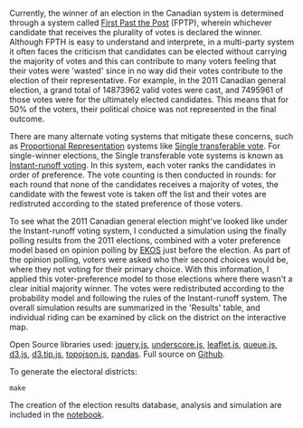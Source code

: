 Currently, the winner of an election in the Canadian system is determined through a system called [First Past the Post](https://en.wikipedia.org/wiki/First-past-the-post_voting) (FPTP), wherein whichever candidate that receives the plurality of votes is declared the winner. Although FPTH is easy to understand and interprete, in a multi-party system it often faces the criticism that candidates can be elected without carrying the majority of votes and this can contribute to many voters feeling that their votes were 'wasted' since in no way did their votes contribute to the election of their representative. For example, in the 2011 Canadian general election, a grand total of 14873962 valid votes were cast, and 7495961 of those votes were for the ultimately elected candidates. This means that for 50% of the voters, their political choice was not represented in the final outcome.

There are many alternate voting systems that mitigate these concerns, such as [Proportional Representation](https://en.wikipedia.org/wiki/Proportional_representation) systems like [Single transferable vote](https://en.wikipedia.org/wiki/Single_transferable_vote). For single-winner elections, the Single transferable vote systems is known as [Instant-runoff voting](https://en.wikipedia.org/wiki/Instant-runoff_voting). In this system, each voter ranks the candidates in order of preference. The vote counting is then conducted in rounds: for each round that none of the candidates receives a majority of votes, the candidate with the fewest vote is taken off the list and their votes are redistruted according to the stated preference of those voters.

To see what the 2011 Canadian general election might've looked like under the Instant-runoff voting system, I conducted a simulation using the finally polling results from the 2011 elections, combined with a voter preference model based on opinion polling by [EKOS](http://www.ekospolitics.com/wp-content/uploads/full_report_april_29_2011.pdf) just before the election. As part of the opinion polling, voters were asked who their second choices would be, where they not voting for their primary choice. With this information, I applied this voter-preference model to those elections where there wasn't a clear initial majority winner. The votes were redistributed according to the probability model and following the rules of the Instant-runoff system. The overall simulation results are summarized in the 'Results' table, and individual riding can be examined by click on the district on the interactive map.

Open Source libraries used: [jquery.js](https://jquery.com/), [underscore.js](http://underscorejs.org/), [leaflet.js](http://leafletjs.com/), [queue.js](https://github.com/d3/d3-queue), [d3.js](https://d3js.org/), [d3.tip.js](https://github.com/Caged/d3-tip), [topojson.js](https://github.com/mbostock/topojson), [pandas](http://pandas.pydata.org/). Full source on [Github](https://github.com/rhydomako/rhydomako.ca/master/posts/irvSimulation2011/).

To generate the electoral districts:
```
make
```

The creation of the election results database, analysis and simulation are included in the [notebook]().
